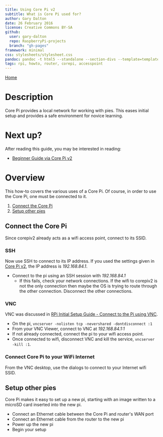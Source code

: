 ```yaml
---
title: Using Core Pi v2
subtitle: What is Core Pi used for?
author: Gary Dalton
date: 26 February 2016
license: Creative Commons BY-SA
github:
  user: gary-dalton
  repo: RaspberryPi-projects
  branch: "gh-pages"
framework: minimal
css: stylesheets/stylesheet.css
pandoc: pandoc -t html5 --standalone --section-divs --template=template_github.html using_core_pi_v2.md -o using_core_pi_v2.html
tags: rpi, howto, router, corepi, accesspoint
---
```

[Home](index.html)

# Description

Core Pi provides a local network for working with pies. This eases initial setup and provides a safe environment for novice learning.

# Next up?

After reading this guide, you may be interested in reading:

+ [Beginner Guide via Core Pi v2](beginner_guide_via_core_pi_v2.html)

# Overview

This how-to covers the various uses of a Core Pi. Of course, in order to use the Core Pi, one must be connected to it.

1. [Connect the Core Pi](#1)
2. [Setup other pies](#2)

## <a name="1"></a>Connect the Core Pi

Since corepiv2 already acts as a wifi access point, connect to its SSID.

### SSH

Now use SSH to connect to its IP address. If you used the settings given in [Core Pi v2](core_pi_v2.html), the IP address is _192.168.84.1_.

+ Connect to the pi using an SSH session with _192.168.84.1_
    - If this fails, check your network connections. If the wifi to corepiv2 is not the only connection then maybe the OS is trying to route through the other connection. Disconnect the other connections.

### VNC

VNC was discussed in [RPi Initial Setup Guide - Connect to the Pi using VNC](rpi_initial_setup.html#11).

+ On the pi, `vncserver -nolisten tcp -nevershared -dontdisconnect :1`
+ From your VNC Viewer, connect to VNC at _192.168.84.1:1_
+ If not already connected, connect the pi to your wifi access point.
+ Once connected to wifi, disconnect VNC and kill the service, `vncserver -kill :1`.

### Connect Core Pi to your WiFi Internet

From the VNC desktop, use the dialogs to connect to your Internet wifi SSID.

## <a name="2"></a>Setup other pies

Core Pi makes it easy to set up a new pi, starting with an image written to a microSD card inserted into the new pi.

+ Connect an Ethernet cable between the Core Pi and router's WAN port
+ Connect an Ethernet cable from the router to the new pi
+ Power up the new pi
+ Begin your setup
